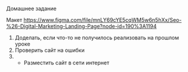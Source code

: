 Домашнее задание

Макет https://www.figma.com/file/mnLY69cYE5cqWM5w6n5hXx/Seo-%26-Digital-Marketing-Landing-Page?node-id=190%3A1194 


1.	Доделать, если что-то не получилось реализовать на прошлом уроке
2.	Проверить сайт на ошибки
3.	* Разместить сайт в сети интернет

